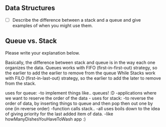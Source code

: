 ## Data Structures
* [ ] Describe the difference between a stack and a queue and give examples of when you might use them.

## Queue vs. Stack
Please write your explanation below.

Basically, the difference between stack and queue is in the way each one organizes the data.
Queues works with FIFO (first-in-first-out) strategy, so the earlier to add the earlier to remove from the queue
While Stacks work with FILO (first-in-last-out) strategy, so the earlier to add the later to remove from the stack.

uses for queue: 
	-to implement things like.. queues! :D
	-applications where we want to reserve the order of the data
	-
uses for stack:
	-to reverse the order of data, by inserting things to queue and then pop then out one by one (in reverse order)
	-function calls stack..
	-all uses boils down to the idea of giving priority for the last added item of data.
	-like howManyDishesYouHaveToWash app :)